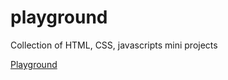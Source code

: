 # playground

Collection of HTML, CSS, javascripts mini projects

[Playground](https://keyvisions.github.io/playground/index.html)

